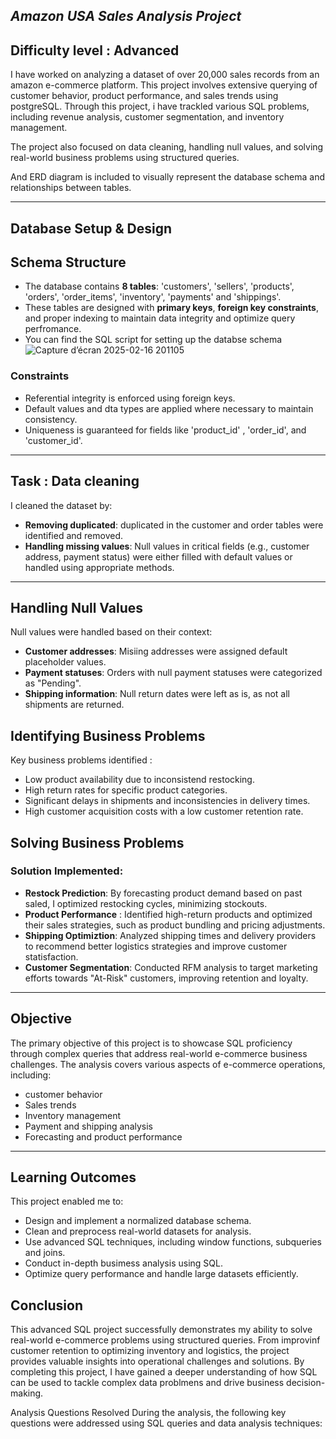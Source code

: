## ***Amazon USA Sales Analysis Project***

## **Difficulty level : Advanced**

I have worked on analyzing a dataset of over 20,000 sales records from an amazon e-commerce platform. This project involves extensive querying of customer behavior, product performance, and sales trends using postgreSQL. Through this project, i have trackled various SQL problems, including revenue analysis, customer segmentation, and inventory management. 

The project also focused on data cleaning, handling null values, and solving real-world business problems using structured queries. 

And ERD diagram is included to visually represent the database schema and relationships between tables. 

---

## **Database Setup & Design**

## **Schema Structure**
- The database contains **8 tables**: 'customers', 'sellers', 'products', 'orders', 'order_items', 'inventory', 'payments' and 'shippings'.
- These tables are designed with **primary keys**, **foreign key constraints**, and proper indexing to maintain data integrity and optimize query perfromance.
- You can find the SQL script for setting up the databse schema ![Capture d’écran 2025-02-16 201105](https://github.com/user-attachments/assets/4f37ee28-0a9f-4fd8-a245-b06d8ca91751)

### **Constraints**
- Referential integrity is enforced using foreign keys.
- Default values and dta types are applied where necessary to maintain consistency.
- Uniqueness is guaranteed for fields like 'product_id' , 'order_id', and 'customer_id'.

---

## **Task : Data cleaning**

I cleaned the dataset by: 
- **Removing duplicated**: duplicated in the customer and order tables were identified and removed.
- **Handling missing values**: Null values in critical fields (e.g., customer address, payment status) were either filled with default values or handled using appropriate methods.

____

## **Handling Null Values**

Null values were handled based on their context:
- **Customer addresses**: Misiing addresses were assigned default placeholder values.
- **Payment statuses**: Orders with null payment statuses were categorized as "Pending".
- **Shipping information**: Null return dates were left as is, as not all shipments are returned. 

## **Identifying Business Problems**
Key business problems identified :
- Low product availability due to inconsistend restocking.
- High return rates for specific product categories.
- Significant delays in shipments and inconsistencies in delivery times.
- High customer acquisition costs with a low customer retention rate.

## **Solving Business Problems**

### Solution Implemented: 
- **Restock Prediction**: By forecasting product demand based on past saled, I optimized restocking cycles, minimizing stockouts.
- **Product Performance** : Identified high-return products and optimized their sales strategies, such as product bundling and pricing adjustments.
- **Shipping Optimiztion**: Analyzed shipping times and delivery providers to recommend better logistics strategies and improve customer statisfaction.
- **Customer Segmentation**: Conducted RFM analysis to target marketing efforts towards "At-Risk" customers, improving retention and loyalty.

---

## **Objective**

The primary objective of this project is to showcase SQL proficiency through complex queries that address real-world e-commerce business challenges. The analysis covers various aspects of e-commerce operations, including: 
- customer behavior
- Sales trends
- Inventory management
- Payment and shipping analysis
- Forecasting and product performance

---

## **Learning Outcomes**

This project enabled me to: 
- Design and implement a normalized database schema.
- Clean and preprocess real-world datasets for analysis.
- Use advanced SQL techniques, including window functions, subqueries and joins.
- Conduct in-depth busimess analysis using SQL.
- Optimize query performance and handle large datasets efficiently.

## **Conclusion**

This advanced SQL project successfully demonstrates my ability to solve real-world e-commerce problems using structured queries. From improvinf customer retention to optimizing inventory and logistics, the project provides valuable insights into operational challenges and solutions. 
By completing this project, I have gained a deeper understanding of how SQL can be used to tackle complex data problmens and drive business decision-making. 

Analysis Questions Resolved
During the analysis, the following key questions were addressed using SQL queries and data analysis techniques:
